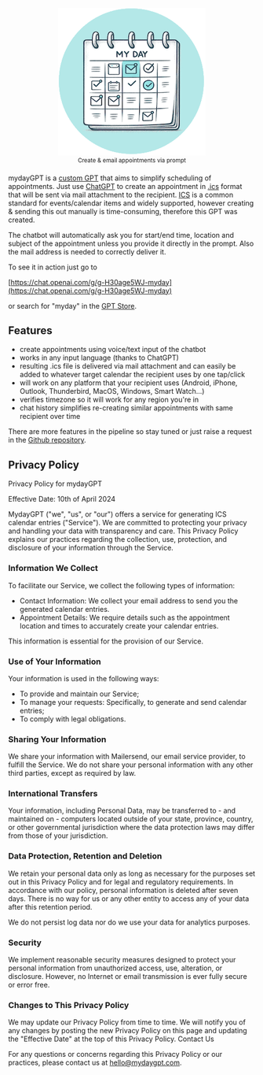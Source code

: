 <p align="center">
  <img src="/myday-logo-small.png" alt="mydayGPT logo">
  <br />
  <sup>Create & email appointments via prompt</sup>
</p>

mydayGPT is a [custom GPT](https://chat.openai.com/g/g-H30age5WJ-myday) that aims to simplify scheduling of appointments. Just use [ChatGPT](https://chat.openai.com/) to create an appointment in [.ics](https://en.wikipedia.org/wiki/ICalendar) format that will be sent via mail attachment to the recipient. [ICS](https://en.wikipedia.org/wiki/ICalendar) is a common standard for events/calendar items and widely supported, however creating & sending this out manually is time-consuming, therefore this GPT was created.

The chatbot will automatically ask you for start/end time, location and subject of the appointment unless you provide it directly in the prompt. Also the mail address is needed to correctly deliver it. 

To see it in action just go to

[https://chat.openai.com/g/g-H30age5WJ-myday](https://chat.openai.com/g/g-H30age5WJ-myday)

or search for "myday" in the [GPT Store](https://chat.openai.com/gpts).

## Features

- create appointments using voice/text input of the chatbot
- works in any input language (thanks to ChatGPT)
- resulting .ics file is delivered via mail attachment and can easily be added to whatever target calendar the recipient uses by one tap/click
- will work on any platform that your recipient uses (Android, iPhone, Outlook, Thunderbird, MacOS, Windows, Smart Watch...)
- verifies timezone so it will work for any region you're in
- chat history simplifies re-creating similar appointments with same recipient over time 

There are more features in the pipeline so stay tuned or just raise a request in the [Github repository](https://github.com/janpetzold/myday/issues).

## Privacy Policy

Privacy Policy for mydayGPT

Effective Date: 10th of April 2024

MydayGPT ("we", "us", or "our") offers a service for generating ICS calendar entries ("Service"). We are committed to protecting your privacy and handling your data with transparency and care. This Privacy Policy explains our practices regarding the collection, use, protection, and disclosure of your information through the Service.

### Information We Collect

To facilitate our Service, we collect the following types of information:

- Contact Information: We collect your email address to send you the generated calendar entries.
- Appointment Details: We require details such as the appointment location and times to accurately create your calendar entries.

This information is essential for the provision of our Service.

### Use of Your Information

Your information is used in the following ways:

- To provide and maintain our Service;
- To manage your requests: Specifically, to generate and send calendar entries;
- To comply with legal obligations.

### Sharing Your Information

We share your information with Mailersend, our email service provider, to fulfill the Service. We do not share your personal information with any other third parties, except as required by law.

### International Transfers

Your information, including Personal Data, may be transferred to - and maintained on - computers located outside of your state, province, country, or other governmental jurisdiction where the data protection laws may differ from those of your jurisdiction.

### Data Protection, Retention and Deletion

We retain your personal data only as long as necessary for the purposes set out in this Privacy Policy and for legal and regulatory requirements. In accordance with our policy, personal information is deleted after seven days. There is no way for us or any other entity to access any of your data after this retention period.

We do not persist log data nor do we use your data for analytics purposes.

### Security

We implement reasonable security measures designed to protect your personal information from unauthorized access, use, alteration, or disclosure. However, no Internet or email transmission is ever fully secure or error free. 

### Changes to This Privacy Policy

We may update our Privacy Policy from time to time. We will notify you of any changes by posting the new Privacy Policy on this page and updating the "Effective Date" at the top of this Privacy Policy.
Contact Us

For any questions or concerns regarding this Privacy Policy or our practices, please contact us at hello@mydaygpt.com.